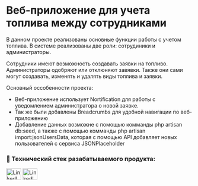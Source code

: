 # Веб-приложение для учета топлива между сотрудниками

В данном проекте реализованы основные функции работы с учетом топлива. В системе реализованы две роли: сотрудиники и
администраторы.

Сотрудники имеют возможность создавать заявки на топливо. Администраторы одобряют или отклюняют завявки. Также они сами
могут создавать, изменять и удалять виды топлива и заявки.

Основный оссобенности проекта:

- Веб-приложение использует Nortification для работы с уведомлением администратора о новой заявке.
- Так же были добавлены Breadcrumbs для удобной навигации по веб-приложению
- Добавление данных возможне с помощью комманды php artisan db:seed, а также с помощью комманды php artisan import:jsonUsersData, которая с помощью API добавляет новых пользователей с сервиса JSONPlaceholder

###  🔬 Технический стек разабатываемого продукта:

<p align="left">
<img align="center" alt="LinkedIn" height="30" width="40" src="https://github.com/dheereshagrwal/colored-icons/blob/master/icons/laravel/laravel.svg" />
<img align="center" alt="LinkedIn" height="30" width="40" src="https://github.com/dheereshagrwal/colored-icons/blob/master/icons/tailwind/tailwind.svg" />
</p>
